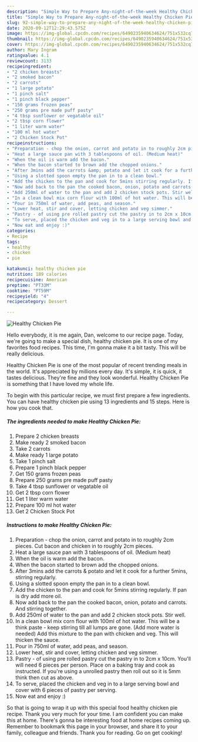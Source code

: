 ```yaml
---
description: "Simple Way to Prepare Any-night-of-the-week Healthy Chicken Pie"
title: "Simple Way to Prepare Any-night-of-the-week Healthy Chicken Pie"
slug: 92-simple-way-to-prepare-any-night-of-the-week-healthy-chicken-pie
date: 2020-09-12T12:29:43.575Z
image: https://img-global.cpcdn.com/recipes/6490235940634624/751x532cq70/healthy-chicken-pie-recipe-main-photo.jpg
thumbnail: https://img-global.cpcdn.com/recipes/6490235940634624/751x532cq70/healthy-chicken-pie-recipe-main-photo.jpg
cover: https://img-global.cpcdn.com/recipes/6490235940634624/751x532cq70/healthy-chicken-pie-recipe-main-photo.jpg
author: Mary Ingram
ratingvalue: 4.1
reviewcount: 3133
recipeingredient:
- "2 chicken breasts"
- "2 smoked bacon"
- "2 carrots"
- "1 large potato"
- "1 pinch salt"
- "1 pinch black pepper"
- "150 grams frozen peas"
- "250 grams pre made puff pasty"
- "4 tbsp sunflower or vegatable oil"
- "2 tbsp corn flower"
- "1 liter warm water"
- "100 ml hot water"
- "2 Chicken Stock Pot"
recipeinstructions:
- "Preparation - chop the onion, carrot and potato in to roughly 2cm pieces. Cut bacon and chicken in to roughly 2cm pieces."
- "Heat a large sauce pan with 3 tablespoons of oil. (Medium heat)"
- "When the oil is warm add the bacon."
- "When the bacon started to brown add the chopped onions."
- "After 3mins add the carrots &amp; potato and let it cook for a further 5mins, stirring regularly."
- "Using a slotted spoon empty the pan in to a clean bowl."
- "Add the chicken to the pan and cook for 5mins stirring regularly. If pan is dry add more oil."
- "Now add back to the pan the cooked bacon, onion, potato and carrots. And stirring together."
- "Add 250ml of water to the pan and add 2 chicken stock pots. Stir well."
- "In a clean bowl mix corn flour with 100ml of hot water. This will be a think paste - keep stirring till all lumps are gone. (Add more water is needed) Add this mixture to the pan with chicken and veg. This will thicken the sauce."
- "Pour in 750ml of water, add peas, and season."
- "Lower heat, stir and cover, letting chicken and veg simmer."
- "Pastry - of using pre rolled pastry cut the pastry in to 2cm x 10cm. You&#39;ll will need 6 pieces per person. Place on a baking tray and cook as instructed. If you&#39;re using a unrolled pastry then roll out so it is 5mm think then cut as above."
- "To serve, placed the chicken and veg in to a large serving bowl and cover with 6 pieces of pastry per serving."
- "Now eat and enjoy :)"
categories:
- Recipe
tags:
- healthy
- chicken
- pie

katakunci: healthy chicken pie 
nutrition: 189 calories
recipecuisine: American
preptime: "PT33M"
cooktime: "PT59M"
recipeyield: "4"
recipecategory: Dessert

---
```



![Healthy Chicken Pie](https://img-global.cpcdn.com/recipes/6490235940634624/751x532cq70/healthy-chicken-pie-recipe-main-photo.jpg)

Hello everybody, it is me again, Dan, welcome to our recipe page. Today, we're going to make a special dish, healthy chicken pie. It is one of my favorites food recipes. This time, I'm gonna make it a bit tasty. This will be really delicious.

Healthy Chicken Pie is one of the most popular of recent trending meals in the world. It's appreciated by millions every day. It's simple, it is quick, it tastes delicious. They're fine and they look wonderful. Healthy Chicken Pie is something that I have loved my whole life.




To begin with this particular recipe, we must first prepare a few ingredients. You can have healthy chicken pie using 13 ingredients and 15 steps. Here is how you cook that.

<!--inarticleads1-->

##### The ingredients needed to make Healthy Chicken Pie:

1. Prepare 2 chicken breasts
1. Make ready 2 smoked bacon
1. Take 2 carrots
1. Make ready 1 large potato
1. Take 1 pinch salt
1. Prepare 1 pinch black pepper
1. Get 150 grams frozen peas
1. Prepare 250 grams pre made puff pasty
1. Take 4 tbsp sunflower or vegatable oil
1. Get 2 tbsp corn flower
1. Get 1 liter warm water
1. Prepare 100 ml hot water
1. Get 2 Chicken Stock Pot




<!--inarticleads2-->

##### Instructions to make Healthy Chicken Pie:

1. Preparation - chop the onion, carrot and potato in to roughly 2cm pieces. Cut bacon and chicken in to roughly 2cm pieces.
1. Heat a large sauce pan with 3 tablespoons of oil. (Medium heat)
1. When the oil is warm add the bacon.
1. When the bacon started to brown add the chopped onions.
1. After 3mins add the carrots &amp; potato and let it cook for a further 5mins, stirring regularly.
1. Using a slotted spoon empty the pan in to a clean bowl.
1. Add the chicken to the pan and cook for 5mins stirring regularly. If pan is dry add more oil.
1. Now add back to the pan the cooked bacon, onion, potato and carrots. And stirring together.
1. Add 250ml of water to the pan and add 2 chicken stock pots. Stir well.
1. In a clean bowl mix corn flour with 100ml of hot water. This will be a think paste - keep stirring till all lumps are gone. (Add more water is needed) Add this mixture to the pan with chicken and veg. This will thicken the sauce.
1. Pour in 750ml of water, add peas, and season.
1. Lower heat, stir and cover, letting chicken and veg simmer.
1. Pastry - of using pre rolled pastry cut the pastry in to 2cm x 10cm. You&#39;ll will need 6 pieces per person. Place on a baking tray and cook as instructed. If you&#39;re using a unrolled pastry then roll out so it is 5mm think then cut as above.
1. To serve, placed the chicken and veg in to a large serving bowl and cover with 6 pieces of pastry per serving.
1. Now eat and enjoy :)




So that is going to wrap it up with this special food healthy chicken pie recipe. Thank you very much for your time. I am confident you can make this at home. There's gonna be interesting food at home recipes coming up. Remember to bookmark this page in your browser, and share it to your family, colleague and friends. Thank you for reading. Go on get cooking!
